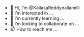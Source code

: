 - 👋 Hi, I’m @KailasaReddynallamilli
- 👀 I’m interested in ...
- 🌱 I’m currently learning ...
- 💞️ I’m looking to collaborate on ...
- 📫 How to reach me ...

<!---
KailasaReddynallamilli/KailasaReddynallamilli is a ✨ special ✨ repository because its `README.md` (this file) appears on your GitHub profile.
You can click the Preview link to take a look at your changes.
--->
